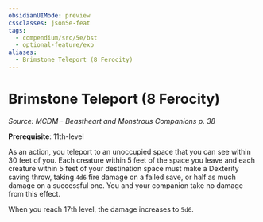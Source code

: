 ```yaml
---
obsidianUIMode: preview
cssclasses: json5e-feat
tags:
  - compendium/src/5e/bst
  - optional-feature/exp
aliases:
  - Brimstone Teleport (8 Ferocity)
---
```

# Brimstone Teleport (8 Ferocity)
*Source: MCDM - Beastheart and Monstrous Companions p. 38*  

**Prerequisite**: 11th-level

As an action, you teleport to an unoccupied space that you can see within 30 feet of you. Each creature within 5 feet of the space you leave and each creature within 5 feet of your destination space must make a Dexterity saving throw, taking `4d6` fire damage on a failed save, or half as much damage on a successful one. You and your companion take no damage from this effect.

When you reach 17th level, the damage increases to `5d6`.